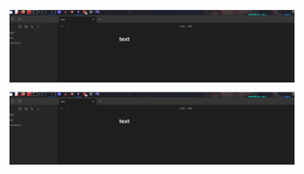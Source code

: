 
![](hello/img/Pasted%20image%2020240415213350.png)



![](img/Pasted%20image%2020240415213532.png)

